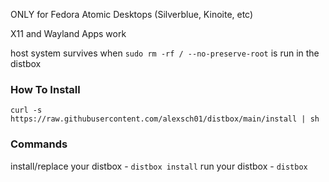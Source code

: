 ONLY for Fedora Atomic Desktops (Silverblue, Kinoite, etc)

X11 and Wayland Apps work

host system survives when `sudo rm -rf / --no-preserve-root` is run in the distbox

### How To Install
```
curl -s https://raw.githubusercontent.com/alexsch01/distbox/main/install | sh
```

### Commands
install/replace your distbox - `distbox install`
run your distbox - `distbox`
